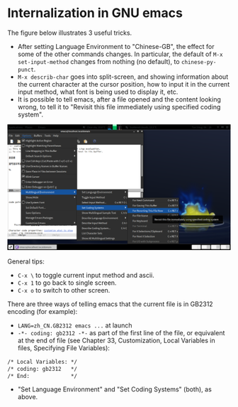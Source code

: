 # Internalization in GNU emacs

The figure below illustrates 3 useful tricks.

- After setting Language Environment to "Chinese-GB", the effect for some
of the other commands changes. In particular, the default of
`M-x set-input-method` changes from nothing (no default), to `chinese-py-punct`.
- `M-x describ-char` goes into split-screen, and showing information about the
current character at the cursor position, how to input it in the current input
method, what font is being used to display it, etc.
- It is possible to tell emacs, after a file opened and the content looking wrong,
to tell it to "Revisit this file immediately using specified coding system".

![Illustration for three useful tricks](Screenshot-Emacs-3Things.png)

General tips:

- `C-x \` to toggle current input method and ascii.
- `C-x 1` to go back to single screen.
- `C-x o` to switch to other screen.

There are three ways of telling emacs that the current file is in GB2312 encoding (for example):

- `LANG=zh_CN.GB2312 emacs ...` at launch
- `-*- coding: gb2312 -*-` as part of the first line of the file, or equivalent at the end of file (see Chapter 33, Customization, Local Variables in files, Specifying File Variables):

```
/* Local Variables: */
/* coding: gb2312   */
/* End:             */
```

- "Set Language Environment" and "Set Coding Systems" (both), as above.
